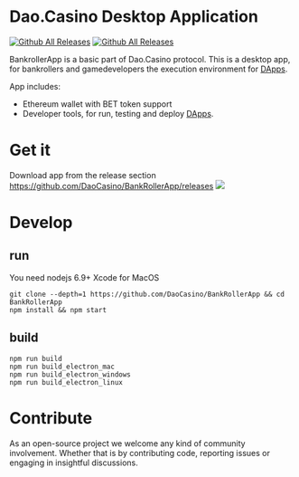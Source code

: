 # Dao.Casino Desktop Application
[![Github All Releases](https://img.shields.io/github/downloads/DaoCasino/BankRollerApp/total.svg)]()
[![Github All Releases](https://img.shields.io/github/release/DaoCasino/BankRollerApp/all.svg)]()


BankrollerApp is a basic part of Dao.Casino protocol. This is a desktop app, for bankrollers and gamedevelopers the execution environment for [DApps](https://github.com/DaoCasino/BankRollerApp/tree/master/DApps).

App includes:
 * Ethereum wallet with BET token support
 * Developer tools, for run, testing and deploy [DApps](https://github.com/DaoCasino/BankRollerApp/tree/master/DApps).

# Get it
Download app from the release section https://github.com/DaoCasino/BankRollerApp/releases
<img src="https://raw.githubusercontent.com/DaoCasino/BankRollerApp/master/public/assets/img/mac_screenshot.png">

# Develop
## run
You need nodejs 6.9+
Xcode for MacOS
```
git clone --depth=1 https://github.com/DaoCasino/BankRollerApp && cd BankRollerApp
npm install && npm start
```

## build
``` 
npm run build
npm run build_electron_mac
npm run build_electron_windows
npm run build_electron_linux
```


# Contribute
As an open-source project we welcome any kind of community involvement. Whether that is by contributing code, reporting issues or engaging in insightful discussions.
